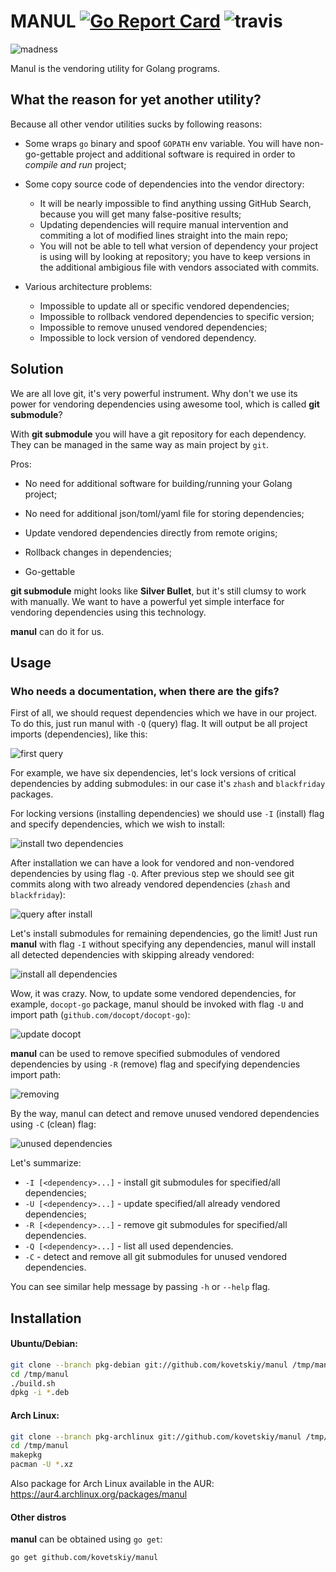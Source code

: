 # MANUL [![Go Report Card](https://goreportcard.com/badge/github.com/kovetskiy/manul)](https://goreportcard.com/report/github.com/kovetskiy/manul) ![travis](https://travis-ci.org/kovetskiy/manul.svg?branch=master)

![madness](https://cloud.githubusercontent.com/assets/8445924/10410421/ccca8b24-6f30-11e5-9952-9e5be5c4d792.png)

Manul is the vendoring utility for Golang programs.

## What the reason for yet another utility?

Because all other vendor utilities sucks by following reasons:

- Some wraps `go` binary and spoof `GOPATH` env variable.
    You will have non-go-gettable project and additional software is required
    in order to *compile and run* project;

- Some copy source code of dependencies into the vendor directory:
    * It will be nearly impossible to find anything ussing GitHub Search,
        because you will get many false-positive results;
    * Updating dependencies will require manual intervention and commiting
        a lot of modified lines straight into the main repo;
    * You will not be able to tell what version of dependency your project is
        using will by looking at repository; you have to keep versions in the
        additional ambigious file with vendors associated with commits.

- Various architecture problems:
    * Impossible to update all or specific vendored dependencies;
    * Impossible to rollback vendored dependencies to specific version;
    * Impossible to remove unused vendored dependencies;
    * Impossible to lock version of vendored dependency.

## Solution

We are all love git, it's very powerful instrument. Why don't we use its
power for vendoring dependencies using awesome tool, which is called
**git submodule**?

With **git submodule** you will have a git repository for each dependency.
They can be managed in the same way as main project by `git`.

Pros:

- No need for additional software for building/running your Golang project;

- No need for additional json/toml/yaml file for storing dependencies;

- Update vendored dependencies directly from remote origins;

- Rollback changes in dependencies;

- Go-gettable

**git submodule** might looks like **Silver Bullet**, but it's still clumsy to
work with manually. We want to have a powerful yet simple interface for
vendoring dependencies using this technology.

**manul** can do it for us.

## Usage

### Who needs a documentation, when there are the gifs?

First of all, we should request dependencies which we have in our project.
To do this, just run manul with `-Q` (query) flag. It will output be all
project imports (dependencies), like this:

![first query](https://cloud.githubusercontent.com/assets/8445924/10285714/9e840e76-6b79-11e5-821f-636729ce4467.gif)

For example, we have six dependencies, let's lock versions of critical
dependencies by adding submodules: in our case it's `zhash` and `blackfriday`
packages.

For locking versions (installing dependencies) we should use `-I` (install)
flag and specify dependencies, which we wish to install:

![install two dependencies](https://cloud.githubusercontent.com/assets/8445924/10285715/a0e85302-6b79-11e5-904f-051929fe472b.gif)

After installation we can have a look for vendored and non-vendored
dependencies by using flag `-Q`. After previous step we should see git commits
along with two already vendored dependencies (`zhash` and `blackfriday`):

![query after install](https://cloud.githubusercontent.com/assets/8445924/10285719/a39282e4-6b79-11e5-8877-7fba19e0d8c0.gif)

Let's install submodules for remaining dependencies, go the limit! Just run
**manul** with flag `-I` without specifying any dependencies, manul will
install all detected dependencies with skipping already vendored:

![install all dependencies](https://cloud.githubusercontent.com/assets/8445924/10285722/a63d1e6e-6b79-11e5-9f1e-1e606f3819dc.gif)

Wow, it was crazy. Now, to update some vendored dependencies, for example,
`docopt-go` package, manul should be invoked with flag `-U` and import path
(`github.com/docopt/docopt-go`):

![update docopt](https://cloud.githubusercontent.com/assets/8445924/10285723/a8ce9f18-6b79-11e5-87ef-2caca393328c.gif)

**manul** can be used to remove specified submodules of vendored dependencies
by using `-R` (remove) flag and specifying dependencies import path:

![removing](https://cloud.githubusercontent.com/assets/8445924/10285727/ab587b50-6b79-11e5-9b5b-b7c7ff264506.gif)

By the way, manul can detect and remove unused vendored dependencies using `-C`
(clean) flag:

![unused dependencies](https://cloud.githubusercontent.com/assets/8445924/10285731/ae1d0270-6b79-11e5-9e97-151b7d77402a.gif)

Let's summarize:

- `-I [<dependency>...]` - install git submodules for specified/all dependencies;
- `-U [<dependency>...]` - update specified/all already vendored dependencies;
- `-R [<dependency>...]` - remove git submodules for specified/all dependencies.
- `-Q [<dependency>...]` - list all used dependencies.
- `-C` - detect and remove all git submodules for unused vendored dependencies.

You can see similar help message by passing `-h` or `--help` flag.

## Installation

#### Ubuntu/Debian:

```bash
git clone --branch pkg-debian git://github.com/kovetskiy/manul /tmp/manul
cd /tmp/manul
./build.sh
dpkg -i *.deb
```

#### Arch Linux:

```bash
git clone --branch pkg-archlinux git://github.com/kovetskiy/manul /tmp/manul
cd /tmp/manul
makepkg
pacman -U *.xz
```

Also package for Arch Linux available in the AUR:
https://aur4.archlinux.org/packages/manul

#### Other distros

**manul** can be obtained using `go get`:

```
go get github.com/kovetskiy/manul
```
